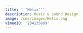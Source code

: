 ```yaml
---
title: '''Helix'''
description: Music & Sound Design
image: /cms/images/Helix.png
vimeoID: '234135889'
---
```



